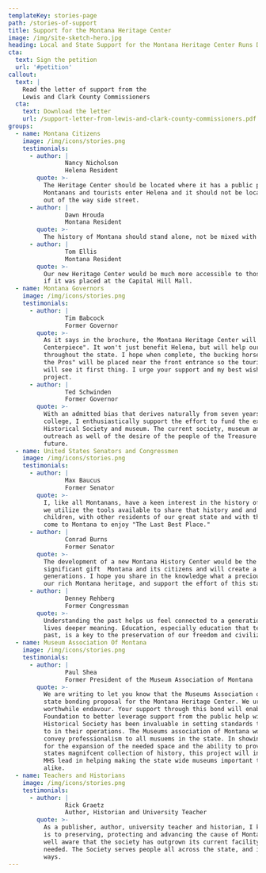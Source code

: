 ```yaml
---
templateKey: stories-page
path: /stories-of-support
title: Support for the Montana Heritage Center
image: /img/site-sketch-hero.jpg
heading: Local and State Support for the Montana Heritage Center Runs Deep
cta:
  text: Sign the petition
  url: '#petition'
callout:
  text: |
    Read the letter of support from the
    Lewis and Clark County Commissioners
  cta:
    text: Download the letter
    url: /support-letter-from-lewis-and-clark-county-commissioners.pdf
groups:
  - name: Montana Citizens
    image: /img/icons/stories.png
    testimonials:
      - author: |
                Nancy Nicholson
                Helena Resident
        quote: >-
          The Heritage Center should be located where it has a public presence as
          Montanans and tourists enter Helena and it should not be located on an
          out of the way side street.
      - author: |
                Dawn Hrouda
                Montana Resident
        quote: >-
          The history of Montana should stand alone, not be mixed with government buildings.
      - author: |
                Tom Ellis
                Montana Resident
        quote: >-
          Our new Heritage Center would be much more accessible to those who travel in RVs
          if it was placed at the Capital Hill Mall.
  - name: Montana Governors
    image: /img/icons/stories.png
    testimonials:
      - author: |
                Tim Babcock
                Former Governor
        quote: >-
          As it says in the brochure, the Montana Heritage Center will be a "Montana Tourism
          Centerpiece". It won't just benefit Helena, but will help our economic development
          throughout the state. I hope when complete, the bucking horse by Scriver, the "Symbol of
          the Pros" will be placed near the front entrance so the tourists and all who come here
          will see it first thing. I urge your support and my best wishes for success with this
          project.
      - author: |
                Ted Schwinden
                Former Governor
        quote: >-
          With an admitted bias that derives naturally from seven years of studying history in
          college, I enthusiastically support the effort to fund the expansion of the Montana
          Historical Society and museum. The current society, museum and it’s publications and
          outreach as well of the desire of the people of the Treasure State to our past - and our
          future.
  - name: United States Senators and Congressmen
    image: /img/icons/stories.png
    testimonials:
      - author: |
                Max Baucus
                Former Senator
        quote: >-
          I, like all Montanans, have a keen interest in the history of our state and in making sure
          we utilize the tools available to share that history and and culture with Montana school
          children, with other residents of our great state and with the thousands of visitors who
          come to Montana to enjoy "The Last Best Place."
      - author: |
                Conrad Burns
                Former Senator
        quote: >-
          The development of a new Montana History Center would be the most extra ordinary and
          significant gift  Montana and its citizens and will create a lasting legacy for future
          generations. I hope you share in the knowledge what a precious value our history has in
          our rich Montana heritage, and support the effort of this statewide campaign.
      - author: |
                Denney Rehberg
                Former Congressman
        quote: >-
          Understanding the past helps us feel connected to a generation of long ago and gives our
          lives deeper meaning. Education, especially education that teaches an appreciation of the
          past, is a key to the preservation of our freedom and civilization.
  - name: Museum Association Of Montana
    image: /img/icons/stories.png
    testimonials:
      - author: |
                Paul Shea
                Former President of the Museum Association of Montana
        quote: >-
          We are writing to let you know that the Museums Association of Montana is in favor of the
          state bonding proposal for the Montana Heritage Center. We urge you to support this this
          worthwhile endavour. Your support through this bond will enable the Montana History
          Foundation to better leverage support from the public help with this project. The Montana
          Historical Society has been invaluable in setting standards that all Montana Museums look
          to in their operations. The Museums association of Montana works closely with the MHS to
          convey professionalism to all musuems in the state. In showing the commitment to provide
          for the expansion of the needed space and the ability to provide the proper care of the
          states magnifcent collection of history, this project will insure the continuation of the
          MHS lead in helping making the state wide museums important to our citizens and visitors
          alike.
  - name: Teachers and Historians
    image: /img/icons/stories.png
    testimonials:
      - author: |
                Rick Graetz
                Author, Historian and University Teacher
        quote: >-
          As a publisher, author, university teacher and historian, I know how important the society
          is to preserving, protecting and advancing the cause of Montana history and heritage. I am
          well aware that the society has outgrown its current facility, and a new building is badly
          needed. The Society serves people all across the state, and it is a vital asset in many
          ways.
---
```

